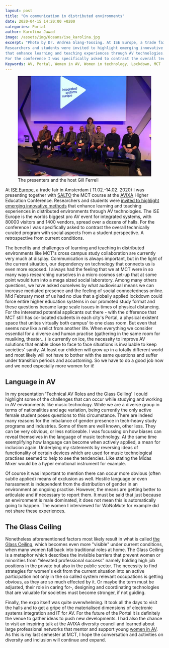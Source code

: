 ```yaml
---
layout: post
title: "On communication in distributed environments"
date: 2020-04-15 14:20:00 +0200
categories: Portal
author: Karolina Jawad
image: /assets/img/Oceans/ise_karolina.jpg
excerpt: "Photo by Dr. Andrea Glang-Tossing. At ISE Europe, a trade fair in Amsterdam ( 11.02.-14.02. 2020) I was presenting together with SALTO the MCT course at the AVIXA Higher Education Conference. 
Researchers and students were invited to highlight emerging innovative methods
that enhance learning and teaching experiences through AV technologies. The ISE Europe is the worlds biggest pro AV event for integrated systems, with 80000 visitors and 1400 vendors, spread over a dozens of halls. 
For the conference I was specifically asked to contrast the overall technically curated program with social aspects from a student perspective. A retrospective from current conditions."
Keywords: AV, Portal, Women in AV, Women in technology, Lockdown, MCT
--- 
```


<figure text-align="center">
    <img src="/assets/img/Oceans/group_pic_ise.jpg" width="600px">
    <figcaption>The presenters and the host Gill Ferrell</figcaption>
</figure>

At [ISE Europe](iseurope.org/), a trade fair in Amsterdam ( 11.02.-14.02. 2020) I was presenting together with [SALTO](https://www.ntnu.edu/salto)
the MCT course at the [AVIXA](https://www.avixa.org) Higher Education Conference. Researchers and students were
[invited to highlight emerging innovative methods](https://www.iseurope.org/show-event/avixa-higher-education-av-conference/) that enhance learning and teaching 
experiences in distributed environments through AV technologies. The ISE Europe is the worlds biggest pro AV event for integrated systems, with 80000 visitors and 1400 
vendors, spread over a dozens of halls. For the conference I was specifically asked to contrast the overall technically curated program with 
social aspects from a student perspective. A retrospective from current conditions.

The benefits and challenges of learning and teaching in distributed environments like MCT's cross campus study collaboration are 
currently very much at display. Communication is always important, but in the light of the current situation, 
our dependency on technology that connects us is even more exposed. I always had the feeling that we at MCT were in so many ways researching 
ourselves in a micro cosmos set-up that at some point would turn into a mega sized social laboratory. Among many others questions, we have 
asked ourselves by what audiovisual means we can increase mediated presence and the feeling of social connectedness online. 
Mid February most of us had no clue that a globally applied lockdown could force entire higher education systems in our promoted study 
format and these questions became large scale issues in times of physical distancing. For the interested potential applicants out there - 
with the difference that MCT still has co-located students in each city's Portal, a physical existent space that unites virtually both 
campus' to one class room. But even that seems now like a relict from another life. When everything we consider essential for a diverse and 
human practise (gathering in the same room for musiking, theater...) is currently on ice, the necessity to improve AV solutions that enable 
close to face to face situations is invaluable to keep societies' sanity. At least our children will grow up in a totally different world 
and most likely will not have to bother with the same questions and suffer under transition periods and accustoming. So we have to do a 
good job now and we need especially more women for it!

## Language in AV

In my presentation 'Technical AV Roles and the Glass Ceiling' I could highlight some of the challenges that can occur while studying and 
working in AV environments like music technology. While we are a diverse group in terms of nationalities and age variation, being currently 
the only active female student poses questions to this circumstance. There are indeed many reasons for the imbalance of gender presence in 
tech-heavy study programs and industries. Some of them are well known, other less. They can be very obvious, or less noticeable. 
I was focussing on how biases can reveal themselves in the language of music technology. At the same time exemplifying how language can 
become when actively applied, a mean for inclusion again. Underlying my statements by reversing ideas of functionality of certain devices 
which are used for music technological practises seemed to help to see the tendencies. Like stating the Midas Mixer would be a hyper emotional instrument for example.

Of course it was important to mention there can occur more obvious (often subtle applied) means of exclusion as well. Hostile language or 
even harassment is independent from the distribution of gender in an environment an ongoing practise. However, the means are getting better 
to articulate and if necessary to report them. It must be said that just because an environment is male dominated, it does not mean this is 
automatically going to happen. The women I interviewed for WoNoMute for example did not share these experiences. 

## The Glass Ceiling

Nonetheless aforementioned factors most likely result in what is called [the Glass Ceiling](https://www.investopedia.com/terms/g/glass-ceiling.asp), 
which becomes even more "visible" under current conditions, when many women fall back into traditional roles at home.
The Glass Ceiling is a metaphor which describes the invisible barriers that prevent women or minorities from “elevated professional success” 
namely holding high job positions in the private but also in the public sector. 
The necessity to find strategies for women's exit from the current situation into an active participation not only in the so 
called system relevant occupations is getting obvious, as they are so much effected by it. Or maybe the term must be adjusted, their role 
in caring for-, designing and coordinating technologies that are valuable for societies must become stronger, if not guiding.

Finally, the expo itself was quite overwhelming. It took all the days to visit the halls and to get a gripe of the materialised dimensions 
of electronic systems integration and IT for AV. For the future of the Portal it is definitely the venue to gather ideas to push new 
developments. I had also the chance to visit an inspiring talk at the AVIXA diversity council and learned about large professional 
networks that mentor and support young [women in AV](http://womeninav.com/). As this is my last semester at MCT, I hope the conversation and activities on diversity 
and inclusion will continue and expand. 

